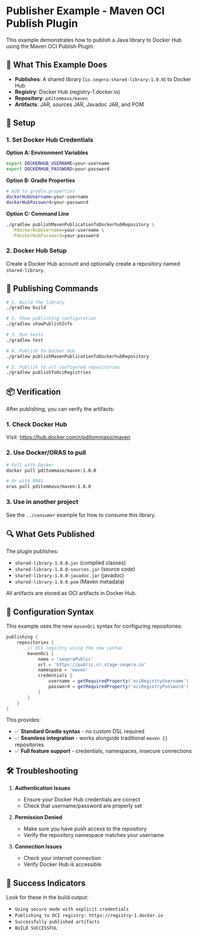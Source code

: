 # Publisher Example - Maven OCI Publish Plugin

This example demonstrates how to publish a Java library to Docker Hub using the Maven OCI Publish Plugin.

## 🎯 What This Example Does

- **Publishes**: A shared library (`io.seqera:shared-library:1.0.0`) to Docker Hub
- **Registry**: Docker Hub (registry-1.docker.io)
- **Repository**: `pditommaso/maven`
- **Artifacts**: JAR, sources JAR, Javadoc JAR, and POM

## 🔧 Setup

### 1. Set Docker Hub Credentials

**Option A: Environment Variables**
```bash
export DOCKERHUB_USERNAME=your-username
export DOCKERHUB_PASSWORD=your-password
```

**Option B: Gradle Properties**
```bash
# Add to gradle.properties
dockerHubUsername=your-username
dockerHubPassword=your-password
```

**Option C: Command Line**
```bash
./gradlew publishMavenPublicationToDockerhubRepository \
  -PdockerHubUsername=your-username \
  -PdockerHubPassword=your-password
```

### 2. Docker Hub Setup

Create a Docker Hub account and optionally create a repository named `shared-library`.

## 🚀 Publishing Commands

```bash
# 1. Build the library
./gradlew build

# 2. Show publishing configuration
./gradlew showPublishInfo

# 3. Run tests
./gradlew test

# 4. Publish to Docker Hub
./gradlew publishMavenPublicationToDockerhubRepository

# 5. Publish to all configured repositories
./gradlew publishToOciRegistries
```

## 📦 Verification

After publishing, you can verify the artifacts:

### 1. Check Docker Hub
Visit: https://hub.docker.com/r/pditommaso/maven

### 2. Use Docker/ORAS to pull
```bash
# Pull with Docker
docker pull pditommaso/maven:1.0.0

# Or with ORAS
oras pull pditommaso/maven:1.0.0
```

### 3. Use in another project
See the `../consumer` example for how to consume this library.

## 🔍 What Gets Published

The plugin publishes:
- `shared-library-1.0.0.jar` (compiled classes)
- `shared-library-1.0.0-sources.jar` (source code)
- `shared-library-1.0.0-javadoc.jar` (javadoc)
- `shared-library-1.0.0.pom` (Maven metadata)

All artifacts are stored as OCI artifacts in Docker Hub.

## 🔧 Configuration Syntax

This example uses the new `mavenOci` syntax for configuring repositories:

```gradle
publishing {
    repositories {
        // OCI registry using the new syntax
        mavenOci {
            name = 'seqeraPublic'
            url = 'https://public.cr.stage-seqera.io'
            namespace = 'maven'
            credentials {
                username = getRequiredProperty('ociRegistryUsername')
                password = getRequiredProperty('ociRegistryPassword')
            }
        }
    }
}
```

This provides:
- ✅ **Standard Gradle syntax** - no custom DSL required
- ✅ **Seamless integration** - works alongside traditional `maven {}` repositories
- ✅ **Full feature support** - credentials, namespaces, insecure connections

## 🛠️ Troubleshooting

1. **Authentication Issues**
   - Ensure your Docker Hub credentials are correct
   - Check that username/password are properly set

2. **Permission Denied**
   - Make sure you have push access to the repository
   - Verify the repository namespace matches your username

3. **Connection Issues**
   - Check your internet connection
   - Verify Docker Hub is accessible

## 🎉 Success Indicators

Look for these in the build output:
- `Using secure mode with explicit credentials`
- `Publishing to OCI registry: https://registry-1.docker.io`
- `Successfully published artifacts`
- `BUILD SUCCESSFUL`

